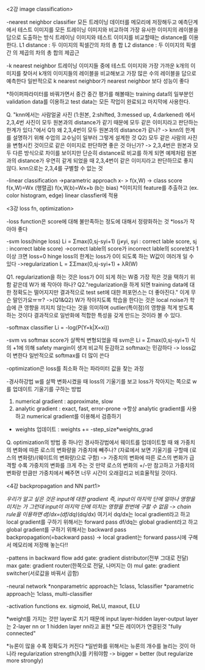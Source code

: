 
<2강 image classification>

-nearest neighbor classifier
모든 트레이닝 데이터를 메모리에 저장해두고
예측단계에서 테스트 이미지를 모든 트레이닝 이미지와 비교하여
가장 유사한 이미지의 레이블을 답으로 도출하는 방식
트레이닝 이미지와 테스트 이미지를 비교할때는 distance를 이용한다.
L1 distance : 두 이미지의 픽셀간의 차의 총 합
L2 distance : 두 이미지의 픽셀간  의 제곱의 차의 총 합의 제곱근

-k nearest neighbor 
트레이닝 이미지들 중에 테스트 이미지와 가장 가까운 k개의 이미지를 찾아서
k개의 이미지들의 레이블을 비교해보고 가장 많은 수의 레이블을 답으로 예측한다
일반적으로 k nearest neighbor가 nearest neighbor 보다 성능이 좋다

*하이퍼파라미터를 바꿔가면서 중간 중간 평가를 해볼때는 training data의 일부분인 
validation data를 이용하고 test data는 모든 작업이 완료되고 마지막에 사용한다.

Q. "knn에서는 사람얼굴 사진 (1:원본, 2:shifted, 3:messed up, 4:darkened) 에서 2,3,4번 사진이 모두
원본과의 distance가 같기 때문에 모두 같은 이미지라고 판단하는 한계가 있다."에서
Q1) 왜 2,3,4번이 모두 원본과의 distance가 같나?
-> knn의 한계를 설명하기 위해 수업의 교수님이 일부러 그렇게 설계한 것
Q2) 모두 같은 사람의 사진을 변형시킨 것이므로 같은 이미지로 판단하면 좋은 것 아닌가?
-> 2,3,4번은 원본과 모두 다른 방식으로 차이를 보이지만 단순히 distance로 비교를 하게 되면
예제처럼 원본과의 distance가 우연히 같게 되었을 때 2,3,4번이 같은 이미지라고 판단하므로
좋지 않다. knn으로는 2,3,4를 구별할 수 없는 것

-linear classification
->parametric approach
x- > f(x,W) -> class score
f(x,W)=Wx (행렬곱)
f(x,W,b)=Wx+b (b는 bias)
*이미지의 feature를 추출하고 (ex. color histogram, edge) linear classfier에 적용


<3강 loss fn, optimization>

-loss function은 score에 대해 불만족하는 정도에 대해서 정량화하는 것
*loss가 작아야 좋다

-svm loss(hinge loss)
Li = Σmax(0,sj-syi+1) (j≠yi, syi : correct lable score, sj : incorrect lable score)
->correct lable의 score가 incorrect lable의 score보다 1이상 크면 loss=0
hinge loss의 한계는 loss가 0이 되도록 하는 W값이 여러개 일 수 있다
->regularization 
L = ΣΣmax(0,sj-syi+1) + λR(W)

Q1. regularization을 하는 것은 loss가 0이 되게 하는 W중 가장 작은 것을 택하기 위함 같은데
W가 왜 작아야 하나?
Q2."regularization을 하게 되면 training data에 대한 정확도는 떨어지지만
결과적으로 test set에 대한 퍼포먼스는 더 좋아진다." 이게 무슨 말인가요ㅠㅠ?
->(Q1&Q2) W가 작아지도록 학습을 한다는 것은 local noise가 학습에 큰 영향을 끼지치 않는다는 것을 의미하며
outlier(특이점)의 영향을 적게 받도록 하는 것이다
결과적으로 일반화에 적합한 특성을 갖게 만드는 것이라 볼 수 있다.

-softmax classifier
Li = -log(P(Y=k|X=xi))

-svm vs softmax 
score가 살짝씩 변형되었을 때
svm은 Li = Σmax(0,sj-syi+1) 식의 +1에 의해 safety margin이 생겨 비교적 둔감하고
softmax는 민감하다 -> loss값이 변한다
일반적으로 softmax를 더 많이 쓴다

-optimization은 loss를 최소화 하는 파라미터 값을 찾는 과정

-경사하강법
w를 살짝 변화시켰을 때 loss의 기울기를 보고 loss가 작아지는 쪽으로 w를 업데이트
기울기를 구하는 방법
1) numerical gradient : approximate, slow
2) analytic gradient : exact, fast, error-prone
->항상 analytic gradient를 사용하고 numerical gradient를 이용해서 검증하기
* weights 업데이트 : weights += -step_size*weights_grad

Q. optimization의 방법 중 하나인 경사하강법에서 웨이트를 업데이트할 때
왜 가중치의 변화에 따른 로스의 변화량을 가중치에 빼주나?
(자료에서 보면 기울기를 구할때 (로스의 변화량)/(웨이트의 변화량)으로 구함)
-> 가중치의 변화에 따른 로스의 변화가 급격할 수록 가중치의 변화를 크게 주는 것
만약 로스의 변화의 +/-만 참고하고 가중치의 변화량 만큼만 가중치에서 빼주면
너무 시간이 오래걸리고 비효율적일 것이다.


<4강 backpropagation and NN part1>

*우리가 알고 싶은 것은 input에 대한 gradient
즉, input이 마지막 단에 얼마나 영향을 미치는 가
그런데 input이 마지막 단에 미치는 영향을 한번에 구할 수 없음
-> chain rule을 이용하면  df/dx=(df/dq)*(dq/dx)
여기서 dq/dx는 local gradient라고 하고 local gradient를 구하기 위해서는 forward pass
df/dq는 global gradient라고 하고 global gradient를 구하기 위해서는 backward pass
backpropagation(=backward pass)
-> local gradient는 forward pass시에 구해서 메모리에 저장해 놓는다!!

-pattens in backward flow
add gate: gradient distributor(전부 그대로 전달)
max gate: gradient router(한쪽으로 전달, 나머지는 0)
mul gate: gradient switcher(서로값을 바꿔서 곱함)

-neural network
*nonparametric approach는 1class, 1classifier
*parametric approach는 1class, multi-classifier

-activation functions
ex. sigmoid, ReLU, maxout, ELU

*weight를 가지는 것만 layer로 치기 때문에 input layer-hidden layer-output layer는 
2-layer nn or 1 hidden layer nn라고 표현
*모든 레이어가 연결된것 "fully connected"

*뉴론이 많을 수록 정확도가 커진다
*일반화를 위해서는 뉴론의 개수를 늘리는 것이 아니라 regularization strength(λ)를 키워야함
-> bigger = better (but regularize more strongly)
